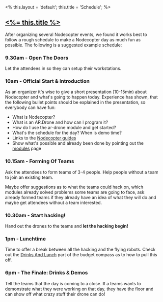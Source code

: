 <%
this.layout = 'default';
this.title = 'Schedule';
%>

<h2 id="schedule"><a href="#schedule"><%= this.title %></a></h2>

After organizing several Nodecopter events, we found it works best to follow a rough schedule to make a Nodecopter day as much fun as possible.
The following is a suggested example schedule:

### 9.30am - Open The Doors
Let the attendees in so they can setup their workstations.

### 10am - Official Start & Introduction
As an organizer it's wise to give a short presentation (10-15min) about Nodecopter and what's going to happen today. Experience has shown, that the following bullet points should be explained in the presentation, so everybody can have fun:

* What is Nodecopter?
* What is an AR.Drone and how can I program it?
* How do I use the ar-drone module and get started?
* What's the schedule for the day? When is demo time?
* Links to the [Nodecopter guides](/guides)
* Show what's possible and already been done by pointing out the [modules](/modules) page

### 10.15am - Forming Of Teams
Ask the attendees to form teams of 3-4 people. Help people without a team to join an existing team.

Maybe offer suggestions as to what the teams could hack on, which modules already solved problems some teams are going to face, ask already formed teams if they already have an idea of what they will do and maybe get attendees without a team interested.

### 10.30am - Start hacking!
Hand out the drones to the teams and **let the hacking begin!**

### 1pm - Lunchtime
Time to offer a break between all the hacking and the flying robots. Check out the [Drinks And Lunch](compass/budget#drinks-and-lunch) part of the budget compass as to how to pull this off.

### 6pm - The Finale: Drinks & Demos
Tell the teams that the day is coming to a close. If a teams wants to demonstrate what they were working on that day, they have the floor and can show off what crazy stuff their drone can do!

